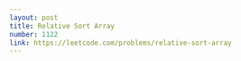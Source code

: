 ```yaml
---
layout: post
title: Relative Sort Array
number: 1122
link: https://leetcode.com/problems/relative-sort-array
---
```

